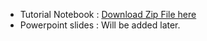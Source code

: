 - Tutorial Notebook : [Download Zip File here](Tutorial_Multi-Agent_Notebook.zip)
- Powerpoint slides : Will be added later.
